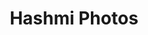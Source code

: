 ---
title: "Hashmi Photos"
url: /karachi/hashmi-photos-shop-1-b-hashmi-shopping-center-preedy-street-saddar-karachi-near-regal-chouk-artillery-maidan/
shop: watches
---